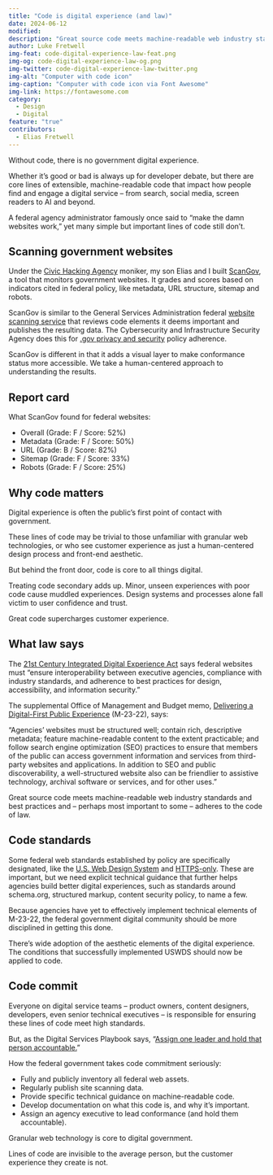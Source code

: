 ```yaml
---
title: "Code is digital experience (and law)"
date: 2024-06-12
modified: 
description: "Great source code meets machine-readable web industry standards and best practices and – perhaps most important to some – adheres to the code of law."
author: Luke Fretwell
img-feat: code-digital-experience-law-feat.png
img-og: code-digital-experience-law-og.png
img-twitter: code-digital-experience-law-twitter.png
img-alt: "Computer with code icon"
img-caption: "Computer with code icon via Font Awesome"
img-link: https://fontawesome.com
category:
  - Design
  - Digital
feature: "true"
contributors:
  - Elias Fretwell
---
```


Without code, there is no government digital experience.

Whether it’s good or bad is always up for developer debate, but there are core lines of extensible, machine-readable code that impact how people find and engage a digital service – from search, social media, screen readers to AI and beyond.

A federal agency administrator famously once said to “make the damn websites work,” yet many simple but important lines of code still don’t.

## Scanning government websites

Under the [Civic Hacking Agency](https://civichackingagency.org) moniker, my son Elias and I built [ScanGov](https://scangov.org), a tool that monitors government websites. It grades and scores based on indicators cited in federal policy, like metadata, URL structure, sitemap and robots.

ScanGov is similar to the General Services Administration federal [website scanning service](https://digital.gov/guides/site-scanning/) that reviews code elements it deems important and publishes the resulting data. The Cybersecurity and Infrastructure Security Agency does this for [.gov privacy and security](https://github.com/GSA/federal-website-index/blob/main/data/dataset/cisa_https.csv) policy adherence.

ScanGov is different in that it adds a visual layer to make conformance status more accessible. We take a human-centered approach to understanding the results.

## Report card

What ScanGov found for federal websites:

* Overall (Grade: F / Score: 52%)
* Metadata (Grade: F / Score: 50%)
* URL (Grade: B / Score: 82%)
* Sitemap (Grade: F / Score: 33%)
* Robots (Grade: F / Score: 25%)

## Why code matters

Digital experience is often the public’s first point of contact with government.

These lines of code may be trivial to those unfamiliar with granular web technologies, or who see customer experience as just a human-centered design process and front-end aesthetic.

But behind the front door, code is core to all things digital.

Treating code secondary adds up. Minor, unseen experiences with poor code cause muddled experiences. Design systems and processes alone fall victim to user confidence and trust.

Great code supercharges customer experience.

## What law says

The [21st Century Integrated Digital Experience Act](https://uscode.house.gov/statutes/pl/115/336.pdf) says federal websites must “ensure interoperability between executive agencies, compliance with industry standards, and adherence to best practices for design, accessibility, and information security.”

The supplemental Office of Management and Budget memo, [Delivering a Digital-First Public Experience](https://www.whitehouse.gov/omb/management/ofcio/delivering-a-digital-first-public-experience/) (M-23-22), says:

“Agencies’ websites must be structured well; contain rich, descriptive metadata; feature machine-readable content to the extent practicable; and follow search engine optimization (SEO) practices to ensure that members of the public can access government information and services from third-party websites and applications. In addition to SEO and public discoverability, a well-structured website also can be friendlier to assistive technology, archival software or services, and for other uses.”

Great source code meets machine-readable web industry standards and best practices and – perhaps most important to some – adheres to the code of law.

## Code standards

Some federal web standards established by policy are specifically designated, like the [U.S. Web Design System](https://designsystem.digital.gov/) and [HTTPS-only](https://https.cio.gov/). These are important, but we need explicit technical guidance that further helps agencies build better digital experiences, such as standards around schema.org, structured markup, content security policy, to name a few.

Because agencies have yet to effectively implement technical elements of M-23-22, the federal government digital community should be more disciplined in getting this done.

There’s wide adoption of the aesthetic elements of the digital experience. The conditions that successfully implemented USWDS should now be applied to code.

## Code commit

Everyone on digital service teams – product owners, content designers, developers, even senior technical executives – is responsible for ensuring these lines of code meet high standards.

But, as the Digital Services Playbook says, “[Assign one leader and hold that person accountable.](https://playbook.cio.gov/#play6)”

How the federal government takes code commitment seriously:

* Fully and publicly inventory all federal web assets.
* Regularly publish site scanning data.
* Provide specific technical guidance on machine-readable code.
* Develop documentation on what this code is, and why it’s important.
* Assign an agency executive to lead conformance (and hold them accountable).

Granular web technology is core to digital government.

Lines of code are invisible to the average person, but the customer experience they create is not.